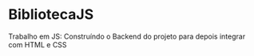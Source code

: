 # BibliotecaJS
Trabalho em JS: Construíndo o Backend do projeto para depois integrar com HTML e CSS
